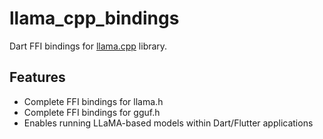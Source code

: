 # llama_cpp_bindings

Dart FFI bindings for [llama.cpp](https://github.com/ggml-org/llama.cpp) library.

## Features

- Complete FFI bindings for llama.h
- Complete FFI bindings for gguf.h
- Enables running LLaMA-based models within Dart/Flutter applications
